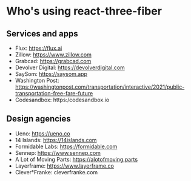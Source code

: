 # Who's using react-three-fiber

## Services and apps

- Flux: https://flux.ai
- Zillow: https://www.zillow.com
- Grabcad: https://grabcad.com
- Devolver Digital: https://devolverdigital.com
- SaySom: https://saysom.app
- Washington Post: https://washingtonpost.com/transportation/interactive/2021/public-transportation-free-fare-future
- Codesandbox: https:/codesandbox.io

## Design agencies

- Ueno: https://ueno.co
- 14 Islands: https://14islands.com
- Formidable Labs: https://formidable.com
- Sennep: https://www.sennep.com
- A Lot of Moving Parts: https://alotofmoving.parts
- Layerframe: https://www.layerframe.co
- Clever°Franke: cleverfranke.com
